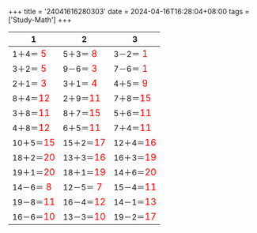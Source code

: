 +++ 
title = '24041616280303' 
date = 2024-04-16T16:28:04+08:00 
tags = ['Study-Math'] 
+++ 

1 | 2 | 3 
-- | -- | -- 
1＋4＝<font color=red size=4> 5</font> | 5＋3＝<font color=red size=4> 8</font> | 3－2＝<font color=red size=4> 1</font> 
3＋2＝<font color=red size=4> 5</font> | 9－6＝<font color=red size=4> 3</font> | 7－6＝<font color=red size=4> 1</font> 
2＋1＝<font color=red size=4> 3</font> | 3＋1＝<font color=red size=4> 4</font> | 4＋5＝<font color=red size=4> 9</font> 
8＋4＝<font color=red size=4>12</font> | 2＋9＝<font color=red size=4>11</font> | 7＋8＝<font color=red size=4>15</font> 
3＋8＝<font color=red size=4>11</font> | 8＋7＝<font color=red size=4>15</font> | 5＋6＝<font color=red size=4>11</font> 
4＋8＝<font color=red size=4>12</font> | 6＋5＝<font color=red size=4>11</font> | 7＋4＝<font color=red size=4>11</font> 
10＋5＝<font color=red size=4>15</font> | 15＋2＝<font color=red size=4>17</font> | 12＋4＝<font color=red size=4>16</font> 
18＋2＝<font color=red size=4>20</font> | 13＋3＝<font color=red size=4>16</font> | 16＋3＝<font color=red size=4>19</font> 
19＋1＝<font color=red size=4>20</font> | 18＋1＝<font color=red size=4>19</font> | 14＋6＝<font color=red size=4>20</font> 
14－6＝<font color=red size=4> 8</font> | 12－5＝<font color=red size=4> 7</font> | 15－4＝<font color=red size=4>11</font> 
19－8＝<font color=red size=4>11</font> | 16－4＝<font color=red size=4>12</font> | 14－1＝<font color=red size=4>13</font> 
16－6＝<font color=red size=4>10</font> | 13－3＝<font color=red size=4>10</font> | 19－2＝<font color=red size=4>17</font> 

